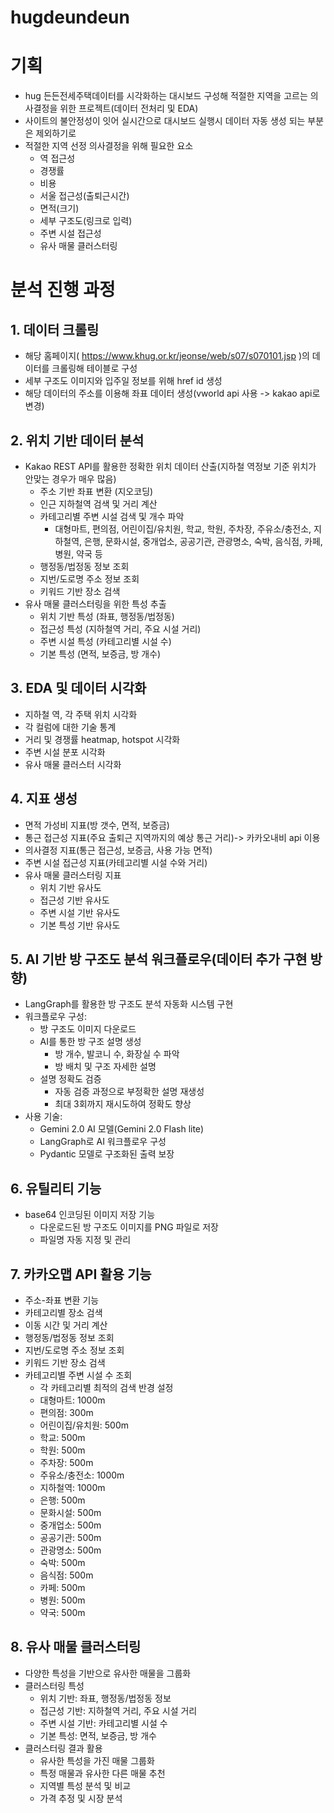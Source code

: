 # hugdeundeun

# 기획
- hug 든든전세주택데이터를 시각화하는 대시보드 구성해 적절한 지역을 고르는 의사결정을 위한 프로젝트(데이터 전처리 및 EDA)
- 사이트의 불안정성이 잇어 실시간으로 대시보드 실행시 데이터 자동 생성 되는 부분은 제외하기로
- 적절한 지역 선정 의사결정을 위해 필요한 요소
  - 역 접근성
  - 경쟁률
  - 비용
  - 서울 접근성(출퇴근시간)
  - 면적(크기)
  - 세부 구조도(링크로 입력)
  - 주변 시설 접근성
  - 유사 매물 클러스터링

# 분석 진행 과정
## 1. 데이터 크롤링
- 해당 홈페이지( https://www.khug.or.kr/jeonse/web/s07/s070101.jsp )의 데이터를 크롤링해 테이블로 구성
- 세부 구조도 이미지와 입주일 정보를 위해 href id 생성
- 해당 데이터의 주소를 이용해 좌표 데이터 생성(vworld api 사용 -> kakao api로 변경)

## 2. 위치 기반 데이터 분석
- Kakao REST API를 활용한 정확한 위치 데이터 산출(지하철 역정보 기준 위치가 안맞는 경우가 매우 많음)
  - 주소 기반 좌표 변환 (지오코딩)
  - 인근 지하철역 검색 및 거리 계산
  - 카테고리별 주변 시설 검색 및 개수 파악
    - 대형마트, 편의점, 어린이집/유치원, 학교, 학원, 주차장, 주유소/충전소, 지하철역, 은행, 문화시설, 중개업소, 공공기관, 관광명소, 숙박, 음식점, 카페, 병원, 약국 등
  - 행정동/법정동 정보 조회
  - 지번/도로명 주소 정보 조회
  - 키워드 기반 장소 검색
- 유사 매물 클러스터링을 위한 특성 추출
  - 위치 기반 특성 (좌표, 행정동/법정동)
  - 접근성 특성 (지하철역 거리, 주요 시설 거리)
  - 주변 시설 특성 (카테고리별 시설 수)
  - 기본 특성 (면적, 보증금, 방 개수)

## 3. EDA 및 데이터 시각화
- 지하철 역, 각 주택 위치 시각화
- 각 컬럼에 대한 기술 통계 
- 거리 및 경쟁률 heatmap, hotspot 시각화 
- 주변 시설 분포 시각화
- 유사 매물 클러스터 시각화

## 4. 지표 생성
- 면적 가성비 지표(방 갯수, 면적, 보증금)
- 통근 접근성 지표(주요 출퇴근 지역까지의 예상 통근 거리)-> 카카오내비 api 이용
- 의사결정 지표(통근 접근성, 보증금, 사용 가능 면적)
- 주변 시설 접근성 지표(카테고리별 시설 수와 거리)
- 유사 매물 클러스터링 지표
  - 위치 기반 유사도
  - 접근성 기반 유사도
  - 주변 시설 기반 유사도
  - 기본 특성 기반 유사도

## 5. AI 기반 방 구조도 분석 워크플로우(데이터 추가 구현 방향)
- LangGraph를 활용한 방 구조도 분석 자동화 시스템 구현
- 워크플로우 구성:
  - 방 구조도 이미지 다운로드
  - AI를 통한 방 구조 설명 생성 
    - 방 개수, 발코니 수, 화장실 수 파악
    - 방 배치 및 구조 자세한 설명
  - 설명 정확도 검증
    - 자동 검증 과정으로 부정확한 설명 재생성
    - 최대 3회까지 재시도하여 정확도 향상
- 사용 기술:
  - Gemini 2.0 AI 모델(Gemini 2.0 Flash lite)
  - LangGraph로 AI 워크플로우 구성
  - Pydantic 모델로 구조화된 출력 보장

## 6. 유틸리티 기능
- base64 인코딩된 이미지 저장 기능 
  - 다운로드된 방 구조도 이미지를 PNG 파일로 저장
  - 파일명 자동 지정 및 관리

## 7. 카카오맵 API 활용 기능
- 주소-좌표 변환 기능
- 카테고리별 장소 검색
- 이동 시간 및 거리 계산
- 행정동/법정동 정보 조회
- 지번/도로명 주소 정보 조회
- 키워드 기반 장소 검색
- 카테고리별 주변 시설 수 조회
  - 각 카테고리별 최적의 검색 반경 설정
  - 대형마트: 1000m
  - 편의점: 300m
  - 어린이집/유치원: 500m
  - 학교: 500m
  - 학원: 500m
  - 주차장: 500m
  - 주유소/충전소: 1000m
  - 지하철역: 1000m
  - 은행: 500m
  - 문화시설: 500m
  - 중개업소: 500m
  - 공공기관: 500m
  - 관광명소: 500m
  - 숙박: 500m
  - 음식점: 500m
  - 카페: 500m
  - 병원: 500m
  - 약국: 500m

## 8. 유사 매물 클러스터링
- 다양한 특성을 기반으로 유사한 매물을 그룹화
- 클러스터링 특성
  - 위치 기반: 좌표, 행정동/법정동 정보
  - 접근성 기반: 지하철역 거리, 주요 시설 거리
  - 주변 시설 기반: 카테고리별 시설 수
  - 기본 특성: 면적, 보증금, 방 개수
- 클러스터링 결과 활용
  - 유사한 특성을 가진 매물 그룹화
  - 특정 매물과 유사한 다른 매물 추천
  - 지역별 특성 분석 및 비교
  - 가격 추정 및 시장 분석
